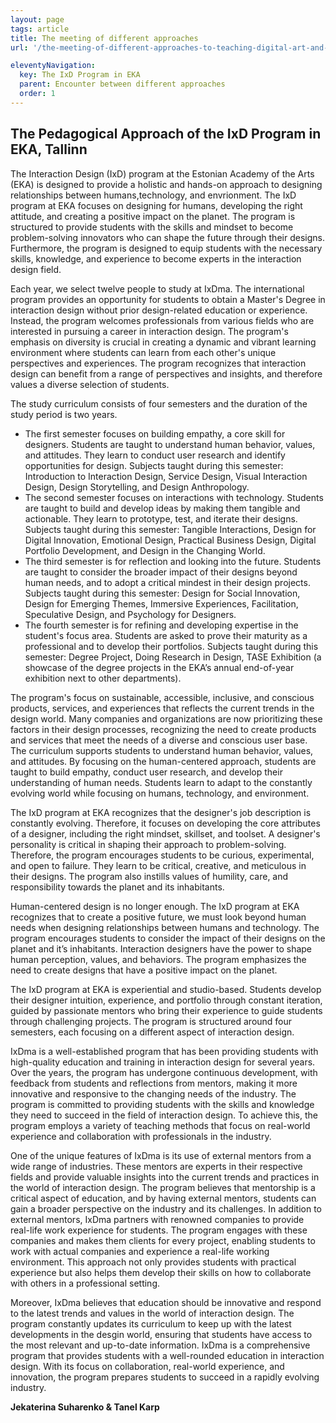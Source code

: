 ```yaml
---
layout: page
tags: article
title: The meeting of different approaches
url: '/the-meeting-of-different-approaches-to-teaching-digital-art-and-design/'

eleventyNavigation:
  key: The IxD Program in EKA
  parent: Encounter between different approaches
  order: 1
---
```


## The Pedagogical Approach of the IxD Program in EKA, Tallinn

The Interaction Design (IxD) program at the Estonian Academy of the Arts (EKA) is designed to provide a holistic and hands-on approach to designing relationships between humans,technology, and envrionment. The IxD program at EKA focuses on designing for humans, developing the right attitude, and creating a positive impact on the planet. The program is structured to provide students with the skills and mindset to become problem-solving innovators who can shape the future through their designs. Furthermore, the program is designed to equip students with the necessary skills, knowledge, and experience to become experts in the interaction design field.

Each year, we select twelve people to study at IxDma. The international program provides an opportunity for students to obtain a Master's Degree in interaction design without prior design-related education or experience. Instead, the program welcomes professionals from various fields who are interested in pursuing a career in interaction design. The program's emphasis on diversity is crucial in creating a dynamic and vibrant learning environment where students can learn from each other's unique perspectives and experiences. The program recognizes that interaction design can benefit from a range of perspectives and insights, and therefore values a diverse selection of students.
 
The study curriculum consists of four semesters and the duration of the study period is two years. 
- The first semester focuses on building empathy, a core skill for designers. Students are taught to understand human behavior, values, and attitudes. They learn to conduct user research and identify opportunities for design. Subjects taught during this semester: Introduction to Interaction Design, Service Design, Visual Interaction Design, Design Storytelling, and Design Anthropology.
- The second semester focuses on interactions with technology. Students are taught to build and develop ideas by making them tangible and actionable. They learn to prototype, test, and iterate their designs. Subjects taught during this semester: Tangible Interactions, Design for Digital Innovation, Emotional Design, Practical Business Design, Digital Portfolio Development, and Design in the Changing World.
- The third semester is for reflection and looking into the future. Students are taught to consider the broader impact of their designs beyond human needs, and to adopt a critical mindest in their design projects. Subjects taught during this semester: Design for Social Innovation, Design for Emerging Themes, Immersive Experiences, Facilitation, Speculative Design, and Psychology for Designers.
- The fourth semester is for refining and developing expertise in the student's focus area. Students are asked to prove their maturity as a professional and to develop their portfolios. Subjects taught during this semester: Degree Project, Doing Research in Design, TASE Exhibition (a showcase of the degree projects in the EKA’s annual end-of-year exhibition next to other departments).

The program's focus on sustainable, accessible, inclusive, and conscious products, services, and experiences that reflects the current trends in the design world. Many companies and organizations are now prioritizing these factors in their design processes, recognizing the need to create products and services that meet the needs of a diverse and conscious user base.
The curriculum supports students to understand human behavior, values, and attitudes. By focusing on the human-centered approach, students are taught to build empathy, conduct user research, and develop their understanding of human needs. Students learn to adapt to the constantly evolving world while focusing on humans, technology, and environment.

The IxD program at EKA recognizes that the designer's job description is constantly evolving. Therefore, it focuses on developing the core attributes of a designer, including the right mindset, skillset, and toolset. A designer's personality is critical in shaping their approach to problem-solving. Therefore, the program encourages students to be curious, experimental, and open to failure. They learn to be critical, creative, and meticulous in their designs. The program also instills values of humility, care, and responsibility towards the planet and its inhabitants.

Human-centered design is no longer enough. The IxD program at EKA recognizes that to create a positive future, we must look beyond human needs when designing relationships between humans and technology. The program encourages students to consider the impact of their designs on the planet and it’s inhabitants. Interaction designers have the power to shape human perception, values, and behaviors. The program emphasizes the need to create designs that have a positive impact on the planet.

The IxD program at EKA is experiential and studio-based. Students develop their designer intuition, experience, and portfolio through constant iteration, guided by passionate mentors who bring their experience to guide students through challenging projects. The program is structured around four semesters, each focusing on a different aspect of interaction design.

IxDma is a well-established program that has been providing students with high-quality education and training in interaction design for several years. Over the years, the program has undergone continuous development, with feedback from students and reflections from mentors, making it more innovative and responsive to the changing needs of the industry. The program is committed to providing students with the skills and knowledge they need to succeed in the field of interaction design. To achieve this, the program employs a variety of teaching methods that focus on real-world experience and collaboration with professionals in the industry.

One of the unique features of IxDma is its use of external mentors from a wide range of industries. These mentors are experts in their respective fields and provide valuable insights into the current trends and practices in the world of interaction design. The program believes that mentorship is a critical aspect of education, and by having external mentors, students can gain a broader perspective on the industry and its challenges.
In addition to external mentors, IxDma partners with renowned companies to provide real-life work experience for students. The program engages with these companies and makes them clients for every project, enabling students to work with actual companies and experience a real-life working environment. This approach not only provides students with practical experience but also helps them develop their skills on how to collaborate with others in a professional setting.

Moreover, IxDma believes that education should be innovative and respond to the latest trends and values in the world of interaction design. The program constantly updates its curriculum to keep up with the latest developments in the desgin world, ensuring that students have access to the most relevant and up-to-date information. IxDma is a comprehensive program that provides students with a well-rounded education in interaction design. With its focus on collaboration, real-world experience, and innovation, the program prepares students to succeed in a rapidly evolving industry.

**Jekaterina Suharenko & Tanel Karp**
